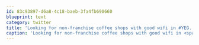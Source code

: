 ```yaml
---
id: 83c93897-d6a8-4c18-baeb-3fa4fb690660
blueprint: text
category: twitter
title: 'Looking for non-franchise coffee shops with good wifi in #YEG.  Transcend?'
caption: 'Looking for non-franchise coffee shops with good wifi in <span class="hashtag hashtag_local">#<a href="http://tweettemp.darylchymko.ca/?tag=yeg">YEG</a>.  Transcend?'
---
```

